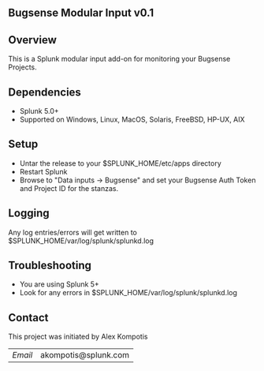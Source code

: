## Bugsense Modular Input v0.1

## Overview

This is a Splunk modular input add-on for monitoring your Bugsense Projects.


## Dependencies

* Splunk 5.0+
* Supported on Windows, Linux, MacOS, Solaris, FreeBSD, HP-UX, AIX

## Setup

* Untar the release to your $SPLUNK_HOME/etc/apps directory
* Restart Splunk
* Browse to "Data inputs -> Bugsense" and set your Bugsense Auth Token and Project ID for the stanzas.

## Logging

Any log entries/errors will get written to $SPLUNK_HOME/var/log/splunk/splunkd.log


## Troubleshooting

* You are using Splunk 5+
* Look for any errors in $SPLUNK_HOME/var/log/splunk/splunkd.log

## Contact

This project was initiated by Alex Kompotis
<table>

<tr>
<td><em>Email</em></td>
<td>akompotis@splunk.com</td>
</tr>

</table>
